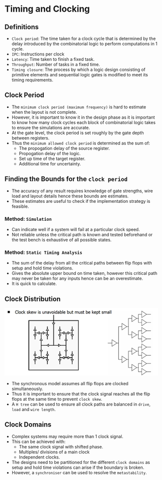 # Timing and Clocking

## Definitions
* `Clock period`: The time taken for a clock cycle that is determined by the delay introduced by the combinatorial logic to perform computations in 1 cycle.
* `IPC`: Instructions per clock
* `Latency`: Time taken to finish a fixed task.
* `Throughput`: Number of tasks in a fixed time.
* `Timing closure`: The process by which a logic design consisting of primitive elements and sequential logic gates is modified to meet its timing requirements.

## Clock Period
* The `minimum clock period (maximum frequency)` is hard to estimate when the layout is not complete.
* However, it is important to know it in the design phase as it is important to know how many clock cycles each block of combinatorial logic takes to ensure the simulations are accurate.
* At the gate level, the clock period is set roughly by the gate depth between registers.
* Thus the `minimum allowed clock period` is determined as the sum of: 
    * The propogation delay of the source register.
    * Propogation delay of the logic. 
    * Set up time of the target register.
    * Additional time for uncertainty.

## Finding the Bounds for the `clock period`
* The accuracy of any result requires knowledge of gate strengths, wire load and layout details hence these bounds are estimates.
* These estimates are useful to check if the implementation strategy is feasible.

### Method: `Simulation`
* Can indicate well if a system will fail at a particular clock speed.
* Not reliable unless the critical path is known and tested beforehand or the test bench is exhaustive of all possible states.

### Method: `Static Timing Analysis`
* The sum of the delay from all the critical paths between flip flops with setup and hold time violations. 
* Gives the absolute upper bound on time taken, however this critical path may never be taken for any inputs hence can be an overestimate.
* It is quick to calculate.

## Clock Distribution
![H tree](../img/h_tree.png)
* The synchronous model assumes all flip flops are clocked simultaneously.
* Thus it is important to ensure that the clock signal reaches all the flip flops at the same time to prevent `clock skew`.
* A `H tree` can be used to ensure all clock paths are balanced in `drive`, `load` and `wire length`.

## Clock Domains
* Complex systems may require more than 1 clock signal.
* This can be achieved with:
    * The same clock signal with shifted phase.
    * Multiples/ divisions of a main clock
    * Independent clocks.
* The designs need to be partitioned for the different `clock domains` as setup and hold time violations can arise if the boundary is broken.
* However, a `synchroniser` can be used to resolve the `metastability`.


